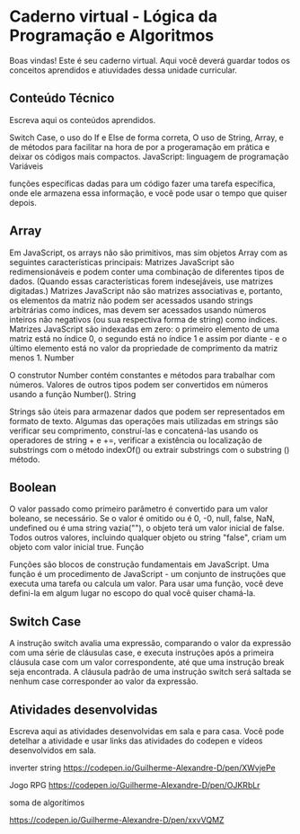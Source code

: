 # Caderno virtual - Lógica da Programação e Algoritmos
Boas vindas! Este é seu caderno virtual. Aqui você deverá guardar todos os conceitos aprendidos e atiuvidades dessa unidade curricular. 

## Conteúdo Técnico
Escreva aqui os conteúdos aprendidos.

Switch Case, o uso do If e Else de forma correta, O uso de String, Array, e de métodos para facilitar na hora de por a progeramação em prática e deixar os códigos mais compactos.
JavaScript: linguagem de programação
Variáveis

funções específicas dadas para um código fazer uma tarefa específica, onde ele armazena essa informação, e você pode usar o tempo que quiser depois.

## Array

Em JavaScript, os arrays não são primitivos, mas sim objetos Array com as seguintes características principais:
Matrizes JavaScript são redimensionáveis ​​e podem conter uma combinação de diferentes tipos de dados. (Quando essas características forem indesejáveis, use matrizes digitadas.)
Matrizes JavaScript não são matrizes associativas e, portanto, os elementos da matriz não podem ser acessados ​​usando strings arbitrárias como índices, mas devem ser acessados ​​usando números inteiros não negativos (ou sua respectiva forma de string) como índices.
Matrizes JavaScript são indexadas em zero: o primeiro elemento de uma matriz está no índice 0, o segundo está no índice 1 e assim por diante - e o último elemento está no valor da propriedade de comprimento da matriz menos 1.
Number

O construtor Number contém constantes e métodos para trabalhar com números. Valores de outros tipos podem ser convertidos em números usando a função Number().
String

Strings são úteis para armazenar dados que podem ser representados em formato de texto. Algumas das operações mais utilizadas em strings são verificar seu comprimento, construí-las e concatená-las usando os operadores de string + e +=, verificar a existência ou localização de substrings com o método indexOf() ou extrair substrings com o substring () método.

## Boolean

O valor passado como primeiro parâmetro é convertido para um valor boleano, se necessário. Se o valor é omitido ou é 0, -0, null, false, NaN, undefined ou é uma string vazia(""), o objeto terá um valor inicial de false. Todos outros valores, incluindo qualquer objeto ou string "false", criam um objeto com valor inicial true.
Função

Funções são blocos de construção fundamentais em JavaScript. Uma função é um procedimento de JavaScript - um conjunto de instruções que executa uma tarefa ou calcula um valor. Para usar uma função, você deve defini-la em algum lugar no escopo do qual você quiser chamá-la.


## Switch Case

A instrução switch avalia uma expressão, comparando o valor da expressão com uma série de cláusulas case, e executa instruções após a primeira cláusula case com um valor correspondente, até que uma instrução break seja encontrada. A cláusula padrão de uma instrução switch será saltada se nenhum case corresponder ao valor da expressão.



## Atividades desenvolvidas
Escreva aqui as atividades desenvolvidas em sala e para casa. Você pode detelhar a atividade e usar links das atividades do codepen e vídeos desenvolvidos em sala. 

inverter string
https://codepen.io/Guilherme-Alexandre-D/pen/XWvjePe

Jogo RPG
https://codepen.io/Guilherme-Alexandre-D/pen/OJKRbLr

soma de algorítimos

https://codepen.io/Guilherme-Alexandre-D/pen/xxvVQMZ
